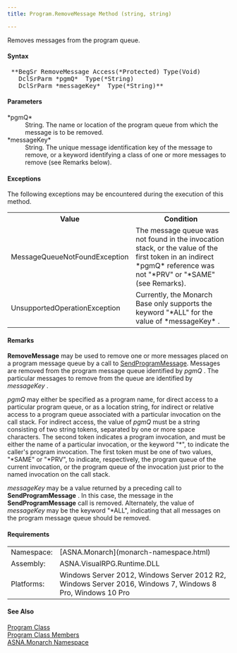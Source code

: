 ```yaml
---
title: Program.RemoveMessage Method (string, string)

---
```


Removes messages from the program queue.

#### Syntax
<pre class="prettyprint"> **BegSr RemoveMessage Access(*Protected) Type(Void)
   DclSrParm *pgmQ*  Type(*String)
   DclSrParm *messageKey*  Type(*String)** </pre>

#### Parameters
<dl>
        <dt>
 *pgmQ* 
        </dt>
        <dd>String. The name or location of the program queue from
        which the message is to be removed.</dd>
        <dt>
 *messageKey* 
        </dt>
        <dd>String. The unique message identification key of the
        message to remove, or a keyword identifying a class of one
        or more messages to remove (see Remarks below).</dd>
</dl>

#### Exceptions
The following exceptions may be encountered during the execution of this method.
<table class="mytable" cellspacing="0" cellpadding="4" width="90%">
          <colgroup>
            <col width="30%" />
            <col width="50%" />
          </colgroup>
          <tr>
            <th>Value</th>
            <th>Condition</th>
          </tr>
          <tr>
            <td>            MessageQueueNotFoundException</td>
            <td>The message queue was not
            found in the invocation stack, or the value of the
            first token in an indirect 
 *pgmQ*  reference was not "*PRV" or
            "*SAME" (see Remarks).</td>
          </tr>
          <tr>
            <td>            UnsupportedOperationException</td>
            <td>Currently, the Monarch
            Base only supports the keyword "*ALL"
            for the value of 
 *messageKey* .</td>
          </tr>
</table>

#### Remarks
**RemoveMessage** may be used to remove one or more messages placed on a program message queue by a call to [ SendProgramMessage](program-class-end-program-message-methods.html). Messages are removed from the program message queue identified by *pgmQ* . The particular messages to remove from the queue are identified by *messageKey* . 

*pgmQ* may either be specified as a program name, for direct access to a particular program queue, or as a location string, for indirect or relative access to a program queue associated with a particular invocation on the call stack. For indirect access, the value of *pgmQ* must be a string consisting of two string tokens, separated by one or more space characters. The second token indicates a program invocation, and must be either the name of a particular invocation, or the keyword "*", to indicate the caller's program invocation. The first token must be one of two values, "*SAME" or "*PRV", to indicate, respectively, the program queue of the current invocation, or the program queue of the invocation just prior to the named invocation on the call stack.

*messageKey* may be a value returned by a preceding call to **SendProgramMessage** . In this case, the message in the **SendProgramMessage** call is removed. Alternately, the value of *messageKey* may be the keyword "*ALL", indicating that all messages on the program message queue should be removed.
<!-- start -->

#### Requirements
<table class="dttable" cellspacing="0" cellpadding="4" width="60%">
           <colgroup>
            <col width="15%" style="font-weight:bold" />
            <col width="85%" />
          </colgroup>
          <tr>
            <td>Namespace:</td>
            <td>[ASNA.Monarch](monarch-namespace.html)</td>
          </tr>
          <tr>
            <td>Assembly:</td>
            <td>ASNA.VisualRPG.Runtime.DLL</td>
          </tr>
         <tr>
            <td>Platforms:</td>
            <td> Windows Server 2012, Windows Server 2012 R2, Windows Server 2016, Windows 7, Windows 8 Pro, Windows 10 Pro</td>
         </tr>
</table>

#### See Also
[Program Class](program-class.html) <br /> [Program Class Members](program-class-members.html) <br /> [ASNA.Monarch Namespace](monarch-namespace.html) 
